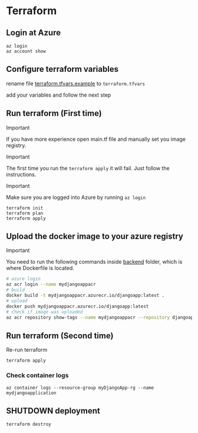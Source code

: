 # Terraform

## Login at Azure

```
az login
az account show
```

## Configure terraform variables

rename file [terraform.tfvars.example](terraform.tfvars.example) to `terraform.tfvars`

add your variables and follow the next step

## Run terraform (First time)

> [!IMPORTANT]
> If you have more experience open main.tf file and manually set you image registry.

> [!IMPORTANT]
> The first time you run the `terraform apply` it will fail. Just follow the instructions.

> [!IMPORTANT]
> Make sure you are logged into Azure by running `az login`

```
terraform init
terraform plan
terraform apply
```

## Upload the docker image to your azure registry

> [!IMPORTANT]
> You need to run the following commands inside [backend](../backend) folder, which is where Dockerfile is located.

```sh
# azure login
az acr login --name mydjangoappacr
# build
docker build -t mydjangoappacr.azurecr.io/djangoapp:latest .
# upload
docker push mydjangoappacr.azurecr.io/djangoapp:latest
# check if image was uploaded
az acr repository show-tags --name mydjangoappacr --repository djangoapp
```

## Run terraform (Second time)

Re-run terraform

```
terraform apply
```

### Check container logs

```
az container logs --resource-group myDjangoApp-rg --name mydjangoapplication
```

## SHUTDOWN deployment

```
terraform destroy
```